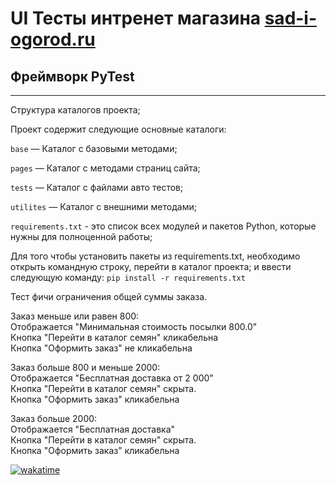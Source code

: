 # UI Тесты интренет магазина [sad-i-ogorod.ru](https://sad-i-ogorod.ru/)

## Фреймворк PyTest
---
Структура каталогов проекта;

Проект содержит следующие основные каталоги:


`base` — Каталог с базовыми методами;

`pages` — Каталог с методами страниц сайта;

`tests` — Каталог с файлами авто тестов;

`utilites` — Каталог с внешними методами;

`requirements.txt` - это список всех модулей и пакетов Python, которые нужны для полноценной работы;

Для того чтобы установить пакеты из requirements.txt, необходимо открыть командную строку, перейти в каталог проекта;
и ввести следующую команду: `pip install -r requirements.txt`


Тест фичи ограничения общей суммы заказа.  

Заказ меньше или равен 800:  
Отображается "Минимальная стоимость посылки 800.0"  
Кнопка "Перейти в каталог семян" кликабельна  
Кнопка "Оформить заказ" не кликабельна  

Заказ больше 800 и меньше 2000:  
Отображается "Бесплатная доставка от 2 000"  
Кнопка "Перейти в каталог семян" скрыта.  
Кнопка "Оформить заказ" кликабельна  

Заказ больше 2000:  
Отображается "Бесплатная доставка"  
Кнопка "Перейти в каталог семян" скрыта.  
Кнопка "Оформить заказ" кликабельна   


[![wakatime](https://wakatime.com/badge/user/5f6bd917-a873-40c5-b6dd-4ef1d5b0d747/project/f33a513f-b554-49db-9ebe-d25fdda53e9c.svg)](https://wakatime.com/badge/user/5f6bd917-a873-40c5-b6dd-4ef1d5b0d747/project/f33a513f-b554-49db-9ebe-d25fdda53e9c)

